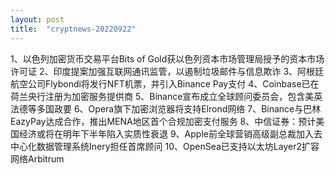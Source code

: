 ```yaml
---
layout: post
title:  "cryptnews-20220922"
---
```

1、以色列加密货币交易平台Bits of Gold获以色列资本市场管理局授予的资本市场许可证
2、印度提案加强互联网通讯监管，以遏制垃圾邮件与信息欺诈
3、阿根廷航空公司Flybondi将发行NFT机票，并引入Binance Pay支付
4、Coinbase已在荷兰央行注册为加密服务提供商
5、Binance宣布成立全球顾问委员会，包含美英法德等多国政要
6、Opera旗下加密浏览器将支持Elrond网络
7、Binance与巴林EazyPay达成合作，推出MENA地区首个合规加密支付服务
8、中信证券：预计美国经济或将在明年下半年陷入实质性衰退
9、Apple前全球营销高级副总裁加入去中心化数据管理系统Inery担任首席顾问
10、OpenSea已支持以太坊Layer2扩容网络Arbitrum
